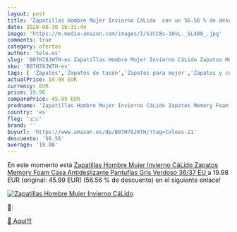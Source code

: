 ```yaml
---
layout: post
title: 'Zapatillas Hombre Mujer Invierno CáLido  con un 56.56 % de descuento'
date: 2020-08-30 16:31:44
image: 'https://m.media-amazon.com/images/I/51CC8s-10vL._SL400_.jpg'
comments: true
category: ofertas
author: 'tole.es'
slug: 'B07H78JWTH-es Zapatillas Hombre Mujer Invierno CáLido Zapatos Memory...'
sku: 'B07H78JWTH-es'
tags: [ 'Zapatos','Zapatos de tacón','Zapatos para mujer','Zapatos y complementos','zapatos', ]
actualPrice: 19.98 EUR
currency: EUR
price: 19.98
comparePrice: 45.99 EUR
prodname: 'Zapatillas Hombre Mujer Invierno CáLido Zapatos Memory Foam Casa Antideslizante Pantuflas  Gris Verdoso  36/37 EU '
country: 'es'
flag: '🇪🇸'
brand: ''
buyurl: 'https://www.amazon.es/dp/B07H78JWTH/?tag=tolees-21'
descuento: '56.56'
average: '19.98'
---
```


En este momento está [Zapatillas Hombre Mujer Invierno CáLido Zapatos Memory Foam Casa Antideslizante Pantuflas  Gris Verdoso  36/37 EU ](https://www.amazon.es/dp/B07H78JWTH/?tag=tolees-21) a 19.98 EUR (original: 45.99 EUR) (56.56 %  de descuento) en el siguiente enlace!

[![Zapatillas Hombre Mujer Invierno CáLido ](https://m.media-amazon.com/images/I/51CC8s-10vL._SL400_.jpg)](https://www.amazon.es/dp/B07H78JWTH/?tag=tolees-21)

🔎:


[🛒 Aquí!!!](https://www.amazon.es/dp/B07H78JWTH/?tag=tolees-21)
